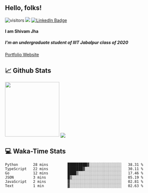 
## Hello, folks!

![visitors](https://visitor-badge.glitch.me/badge?page_id=${ShivamJhaa}.${ShivamJhaa})  <img src="https://img.shields.io/github/followers/ShivamJhaa?style=social">
[![LinkedIn Badge](https://img.shields.io/badge/LinkedIn-Profile-informational?style=flat&logo=linkedin&logoColor=white&color=0D76A8)](https://www.linkedin.com/in/shivam-jha-bb44a4200/)

#### **I am Shivam Jha**
##### I'm an undergraduate student of IIIT Jabalpur class of 2020

<a href="https://shivamjhaa.github.io/ShivamJha/" target="blank">Portfolio Website</a>

## 📈 Github Stats

<img height="180em" src="https://github-readme-stats.vercel.app/api?username=ShivamJhaa&show_icons=true&hide_border=true&&count_private=true&include_all_commits=true&theme=dark" />

<img align="center" src="https://github-readme-stats.vercel.app/api/top-langs/?username=ShivamJhaa&theme=dark" />

## 💻 Waka-Time Stats
<!--START_SECTION:waka-->

```text
Python       28 mins         █████████▓░░░░░░░░░░░░░░░   38.31 %
TypeScript   22 mins         ███████▓░░░░░░░░░░░░░░░░░   30.11 %
Go           12 mins         ████▒░░░░░░░░░░░░░░░░░░░░   17.46 %
JSON         3 mins          █▒░░░░░░░░░░░░░░░░░░░░░░░   05.19 %
JavaScript   2 mins          ▓░░░░░░░░░░░░░░░░░░░░░░░░   02.81 %
Text         1 min           ▓░░░░░░░░░░░░░░░░░░░░░░░░   02.63 %
```

<!--END_SECTION:waka-->


<br>


<!---
ShivamJhaa/ShivamJhaa is a ✨ special ✨ repository because its `README.md` (this file) appears on your GitHub profile.
You can click the Preview link to take a look at your changes.
--->
